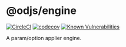 # @odjs/engine

[![CircleCI](https://circleci.com/gh/odjs/engine.svg?style=svg)](https://circleci.com/gh/odjs/engine) [![codecov](https://codecov.io/gh/odjs/engine/branch/master/graph/badge.svg)](https://codecov.io/gh/odjs/engine) [![Known Vulnerabilities](https://snyk.io//test/github/odjs/engine/badge.svg?targetFile=package.json)](https://snyk.io//test/github/odjs/engine?targetFile=package.json)

A param/option applier engine.
